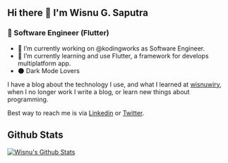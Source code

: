 ## Hi there 👋 I'm Wisnu G. Saputra

### :mobile_phone_off: Software Engineer (Flutter)

- 🔭 I’m currently working on @kodingworks as Software Engineer.
- 🌱 I’m currently learning and use Flutter, a framework for develops multiplatform app.
- :new_moon: Dark Mode Lovers


I have a blog about the technology I use, and what I learned at [wisnuwiry](http://wisnuwiry.my.id/), when I no longer work I write a blog, or learn new things about programming.

Best way to reach me is via [Linkedin](https://www.linkedin.com/in/wisnu-saputra/) or [Twitter](https://twitter.com/wisnuwiry).

## Github Stats

[![Wisnu's Github Stats](https://github-readme-stats.vercel.app/api?username=wisnuwiry&count_private=true&theme=default&show_icons=true)](https://github.com/wisnuiwry)
